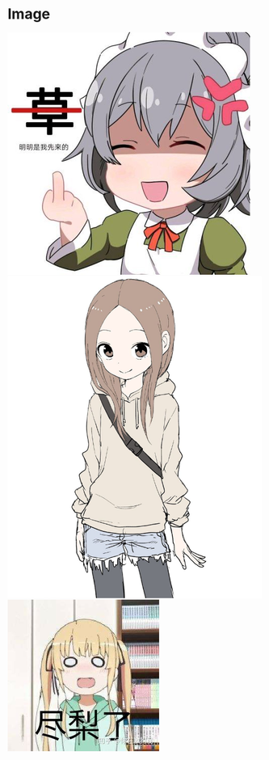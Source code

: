# Image
![alt text](https://github.com/Kenhchs/Image/blob/main/test1.jpg)
![alt text](https://github.com/Kenhchs/Image/blob/main/test2.jpg)
![alt text](https://github.com/Kenhchs/Image/blob/main/test3.jpg)
